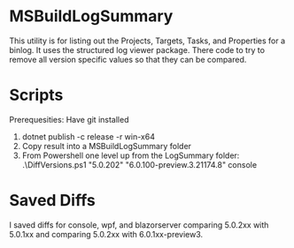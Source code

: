 # MSBuildLogSummary

This utility is for listing out the Projects, Targets, Tasks, and Properties for a binlog.  It uses the structured log viewer package. There code to try to remove all version specific values so that they can be compared.

# Scripts
Prerequesities: Have git installed
1. dotnet publish -c release -r win-x64 
2. Copy result into a MSBuildLogSummary folder
3. From Powershell one level up from the LogSummary folder: .\DiffVersions.ps1 "5.0.202" "6.0.100-preview.3.21174.8" console

# Saved Diffs
I saved diffs for console, wpf, and blazorserver comparing 5.0.2xx with 5.0.1xx and comparing 5.0.2xx with 6.0.1xx-preview3.
